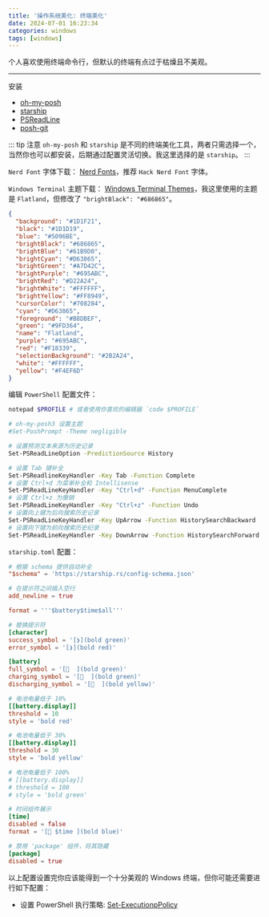 ```yaml
---
title: '操作系统美化: 终端美化'
date: 2024-07-01 16:23:34
categories: windows
tags: [windows]
---
```


个人喜欢使用终端命令行，但默认的终端有点过于枯燥且不美观。

---

安装

- [oh-my-posh](https://ohmyposh.dev/)
- [starship](https://starship.rs/)
- [PSReadLine](https://github.com/PowerShell/PSReadLine)
- [posh-git](https://github.com/dahlbyk/posh-git)

::: tip 注意
`oh-my-posh` 和 `starship` 是不同的终端美化工具，两者只需选择一个，当然你也可以都安装，后期通过配置灵活切换。我这里选择的是 `starship`。
:::

`Nerd Font` 字体下载： [Nerd Fonts](https://www.nerdfonts.com/font-downloads)，推荐 `Hack Nerd Font` 字体。

`Windows Terminal` 主题下载： [Windows Terminal Themes](https://windowsterminalthemes.dev/)，我这里使用的主题是 `Flatland`，但修改了 `"brightBlack": "#686865"`。

```json
{
  "background": "#1D1F21",
  "black": "#1D1D19",
  "blue": "#5096BE",
  "brightBlack": "#686865",
  "brightBlue": "#61B9D0",
  "brightCyan": "#D63865",
  "brightGreen": "#A7D42C",
  "brightPurple": "#695ABC",
  "brightRed": "#D22A24",
  "brightWhite": "#FFFFFF",
  "brightYellow": "#FF8949",
  "cursorColor": "#708284",
  "cyan": "#D63865",
  "foreground": "#B8DBEF",
  "green": "#9FD364",
  "name": "Flatland",
  "purple": "#695ABC",
  "red": "#F18339",
  "selectionBackground": "#2B2A24",
  "white": "#FFFFFF",
  "yellow": "#F4EF6D"
}
```

编辑 `PowerShell` 配置文件：

```sh
notepad $PROFILE # 或者使用你喜欢的编辑器 `code $PROFILE`
```

```sh
# oh-my-posh3 设置主题
#Set-PoshPrompt -Theme negligible

# 设置预测文本来源为历史记录
Set-PSReadLineOption -PredictionSource History

# 设置 Tab 键补全
Set-PSReadlineKeyHandler -Key Tab -Function Complete
# 设置 Ctrl+d 为菜单补全和 Intellisense
Set-PSReadLineKeyHandler -Key "Ctrl+d" -Function MenuComplete
# 设置 Ctrl+z 为撤销
Set-PSReadLineKeyHandler -Key "Ctrl+z" -Function Undo
# 设置向上键为后向搜索历史记录
Set-PSReadLineKeyHandler -Key UpArrow -Function HistorySearchBackward
# 设置向下键为前向搜索历史纪录
Set-PSReadLineKeyHandler -Key DownArrow -Function HistorySearchForward
```

`starship.toml` 配置：

```toml
# 根据 schema 提供自动补全
"$schema" = 'https://starship.rs/config-schema.json'

# 在提示符之间插入空行
add_newline = true

format = '''$battery$time$all'''

# 替换提示符
[character]
success_symbol = '[❯](bold green)'
error_symbol = '[❯](bold red)'

[battery]
full_symbol = '[  ](bold green)'
charging_symbol = '[  ](bold green)'
discharging_symbol = '[  ](bold yellow)'

# 电池电量低于 10%
[[battery.display]]
threshold = 10
style = 'bold red'

# 电池电量低于 30%
[[battery.display]]
threshold = 30
style = 'bold yellow'

# 电池电量低于 100%
# [[battery.display]]
# threshold = 100
# style = 'bold green'

# 时间组件展示
[time]
disabled = false
format = '[ $time ](bold blue)'

# 禁用 'package' 组件，将其隐藏
[package]
disabled = true

```

以上配置设置完你应该能得到一个十分美观的 Windows 终端，但你可能还需要进行如下配置：

- 设置 PowerShell 执行策略: [Set-ExecutionpPolicy](https://learn.microsoft.com/zh-cn/powershell/module/microsoft.powershell.security/set-executionpolicy)
